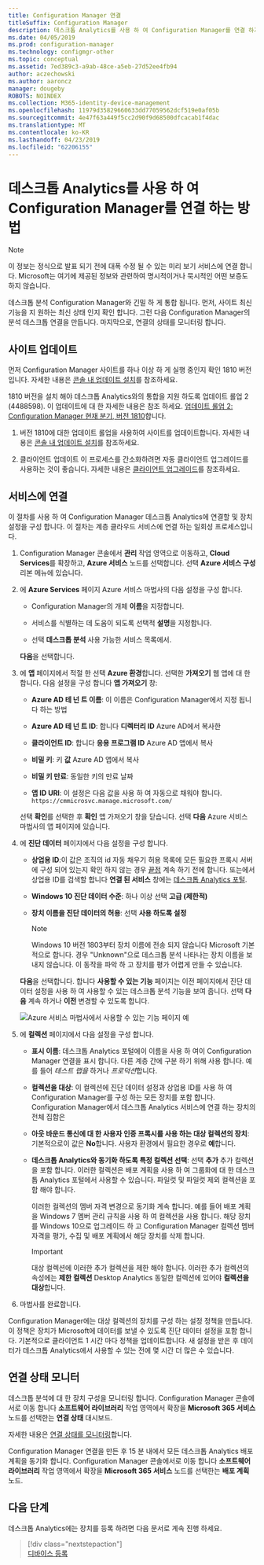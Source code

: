 ```yaml
---
title: Configuration Manager 연결
titleSuffix: Configuration Manager
description: 데스크톱 Analytics를 사용 하 여 Configuration Manager를 연결 하기 위한 방법 가이드입니다.
ms.date: 04/05/2019
ms.prod: configuration-manager
ms.technology: configmgr-other
ms.topic: conceptual
ms.assetid: 7ed389c3-a9ab-48ce-a5eb-27d52ee4fb94
author: aczechowski
ms.author: aaroncz
manager: dougeby
ROBOTS: NOINDEX
ms.collection: M365-identity-device-management
ms.openlocfilehash: 11979d35829660633dd77059562dcf519e0af05b
ms.sourcegitcommit: 4e47f63a449f5cc2d90f9d68500dfcacab1f4dac
ms.translationtype: MT
ms.contentlocale: ko-KR
ms.lasthandoff: 04/23/2019
ms.locfileid: "62206155"
---
```

# <a name="how-to-connect-configuration-manager-with-desktop-analytics"></a>데스크톱 Analytics를 사용 하 여 Configuration Manager를 연결 하는 방법

> [!Note]  
> 이 정보는 정식으로 발표 되기 전에 대폭 수정 될 수 있는 미리 보기 서비스에 연결 합니다. Microsoft는 여기에 제공된 정보와 관련하여 명시적이거나 묵시적인 어떤 보증도 하지 않습니다.  

데스크톱 분석 Configuration Manager와 긴밀 하 게 통합 됩니다. 먼저, 사이트 최신 기능을 지 원하는 최신 상태 인지 확인 합니다. 그런 다음 Configuration Manager의 분석 데스크톱 연결을 만듭니다. 마지막으로, 연결의 상태를 모니터링 합니다.


## <a name="bkmk_hotfix"></a> 사이트 업데이트

먼저 Configuration Manager 사이트를 하나 이상 하 게 실행 중인지 확인 1810 버전입니다. 자세한 내용은 [콘솔 내 업데이트 설치](/sccm/core/servers/manage/install-in-console-updates)를 참조하세요.

1810 버전을 설치 해야 데스크톱 Analytics와의 통합을 지원 하도록 업데이트 롤업 2 (4488598). 이 업데이트에 대 한 자세한 내용은 참조 하세요. [업데이트 롤업 2: Configuration Manager 현재 분기, 버전 1810](https://support.microsoft.com/help/4488598)합니다.

1. 버전 1810에 대한 업데이트 롤업을 사용하여 사이트를 업데이트합니다. 자세한 내용은 [콘솔 내 업데이트 설치](/sccm/core/servers/manage/install-in-console-updates)를 참조하세요.  

2. 클라이언트 업데이트 이 프로세스를 간소화하려면 자동 클라이언트 업그레이드를 사용하는 것이 좋습니다. 자세한 내용은 [클라이언트 업그레이드](/sccm/core/clients/manage/upgrade/upgrade-clients#automatic-client-upgrade)를 참조하세요.  



## <a name="bkmk_connect"></a> 서비스에 연결

이 절차를 사용 하 여 Configuration Manager 데스크톱 Analytics에 연결할 및 장치 설정을 구성 합니다. 이 절차는 계층 클라우드 서비스에 연결 하는 일회성 프로세스입니다.  

1. Configuration Manager 콘솔에서 **관리** 작업 영역으로 이동하고, **Cloud Services**를 확장하고, **Azure 서비스** 노드를 선택합니다. 선택 **Azure 서비스 구성** 리본 메뉴에 있습니다.  

2. 에 **Azure Services** 페이지 Azure 서비스 마법사의 다음 설정을 구성 합니다.  

    - Configuration Manager의 개체 **이름**을 지정합니다.  

    - 서비스를 식별하는 데 도움이 되도록 선택적 **설명**을 지정합니다.  

    - 선택 **데스크톱 분석** 사용 가능한 서비스 목록에서.  
  
   **다음**을 선택합니다.  

3. 에 **앱** 페이지에서 적절 한 선택 **Azure 환경**합니다. 선택한 **가져오기** 웹 앱에 대 한 합니다. 다음 설정을 구성 합니다 **앱 가져오기** 창:  

    - **Azure AD 테 넌 트 이름**: 이 이름은 Configuration Manager에서 지정 됩니다 하는 방법  

    - **Azure AD 테 넌 트 ID**: 합니다 **디렉터리 ID** Azure AD에서 복사한  

    - **클라이언트 ID**: 합니다 **응용 프로그램 ID** Azure AD 앱에서 복사  

    - **비밀 키**: 키 **값** Azure AD 앱에서 복사  

    - **비밀 키 만료**: 동일한 키의 만료 날짜  

    - **앱 ID URI**: 이 설정은 다음 값을 사용 하 여 자동으로 채워야 합니다. `https://cmmicrosvc.manage.microsoft.com/`  
  
   선택 **확인**를 선택한 후 **확인** 앱 가져오기 창을 닫습니다. 선택 **다음** Azure 서비스 마법사의 앱 페이지에 있습니다.  

4. 에 **진단 데이터** 페이지에서 다음 설정을 구성 합니다.  

    - **상업용 ID**:이 값은 조직의 id 자동 채우기 허용 목록에 모든 필요한 프록시 서버에 구성 되어 있는지 확인 하지 않는 경우 [끝점](/sccm/desktop-analytics/enable-data-sharing#endpoints) 계속 하기 전에 합니다. 또는에서 상업용 ID를 검색할 합니다 **연결 된 서비스** 창에는 [데스크톱 Analytics 포털](https://aka.ms/m365aprod).  

    - **Windows 10 진단 데이터 수준**: 하나 이상 선택 **고급 (제한적)**  

    - **장치 이름을 진단 데이터의 허용**: 선택 **사용 하도록 설정**  

        > [!Note]  
        > Windows 10 버전 1803부터 장치 이름에 전송 되지 않습니다 Microsoft 기본적으로 합니다. 경우 "Unknown"으로 데스크톱 분석 나타나는 장치 이름을 보내지 않습니다. 이 동작을 파악 하 고 장치를 평가 어렵게 만들 수 있습니다.  

   **다음**을 선택합니다. 합니다 **사용할 수 있는 기능** 페이지는 이전 페이지에서 진단 데이터 설정을 사용 하 여 사용할 수 있는 데스크톱 분석 기능을 보여 줍니다. 선택 **다음** 계속 하거나 **이전** 변경할 수 있도록 합니다.  

    ![Azure 서비스 마법사에서 사용할 수 있는 기능 페이지 예](media/available-functionality.png)

5. 에 **컬렉션** 페이지에서 다음 설정을 구성 합니다.  

    - **표시 이름**: 데스크톱 Analytics 포털에이 이름을 사용 하 여이 Configuration Manager 연결을 표시 합니다. 다른 계층 간에 구분 하기 위해 사용 합니다. 예를 들어 *테스트 랩을* 하거나 *프로덕션*합니다.  

    - **컬렉션을 대상**: 이 컬렉션에 진단 데이터 설정과 상업용 ID를 사용 하 여 Configuration Manager를 구성 하는 모든 장치를 포함 합니다. Configuration Manager에서 데스크톱 Analytics 서비스에 연결 하는 장치의 전체 집합은  

    - **아웃 바운드 통신에 대 한 사용자 인증 프록시를 사용 하는 대상 컬렉션의 장치**: 기본적으로이 값은 **No**합니다. 사용자 환경에서 필요한 경우로 **예**합니다.  

    - **데스크톱 Analytics와 동기화 하도록 특정 컬렉션 선택**: 선택 **추가** 추가 컬렉션을 포함 합니다. 이러한 컬렉션은 배포 계획을 사용 하 여 그룹화에 대 한 데스크톱 Analytics 포털에서 사용할 수 있습니다. 파일럿 및 파일럿 제외 컬렉션을 포함 해야 합니다.  

        이러한 컬렉션의 멤버 자격 변경으로 동기화 계속 합니다. 예를 들어 배포 계획을 Windows 7 멤버 관리 규칙을 사용 하 여 컬렉션을 사용 합니다. 해당 장치를 Windows 10으로 업그레이드 하 고 Configuration Manager 컬렉션 멤버 자격을 평가, 수집 및 배포 계획에서 해당 장치를 삭제 합니다.  

        > [!Important]  
        > 대상 컬렉션에 이러한 추가 컬렉션을 제한 해야 합니다. 이러한 추가 컬렉션의 속성에는 **제한 컬렉션** Desktop Analytics 동일한 컬렉션에 있어야 **컬렉션을 대상**합니다.<!-- 4097528 -->  

6. 마법사를 완료합니다.  

Configuration Manager에는 대상 컬렉션의 장치를 구성 하는 설정 정책을 만듭니다. 이 정책은 장치가 Microsoft에 데이터를 보낼 수 있도록 진단 데이터 설정을 포함 합니다. 기본적으로 클라이언트 1 시간 마다 정책을 업데이트합니다. 새 설정을 받은 후 데이터가 데스크톱 Analytics에서 사용할 수 있는 전에 몇 시간 더 많은 수 있습니다.



## <a name="bkmk_monitor"></a> 연결 상태 모니터

데스크톱 분석에 대 한 장치 구성을 모니터링 합니다. Configuration Manager 콘솔에서로 이동 합니다 **소프트웨어 라이브러리** 작업 영역에서 확장을 **Microsoft 365 서비스** 노드를 선택한는 **연결 상태** 대시보드.  

자세한 내용은 [연결 상태를 모니터링](/sccm/desktop-analytics/troubleshooting#monitor-connection-health)합니다.

Configuration Manager 연결을 만든 후 15 분 내에서 모든 데스크톱 Analytics 배포 계획을 동기화 합니다. Configuration Manager 콘솔에서로 이동 합니다 **소프트웨어 라이브러리** 작업 영역에서 확장을 **Microsoft 365 서비스** 노드를 선택한는 **배포 계획** 노드.



## <a name="next-steps"></a>다음 단계

데스크톱 Analytics에는 장치를 등록 하려면 다음 문서로 계속 진행 하세요.
> [!div class="nextstepaction"]  
> [디바이스 등록](/sccm/desktop-analytics/enroll-devices)  
